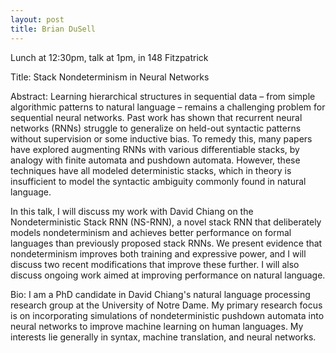 ```yaml
---
layout: post
title: Brian DuSell
---
```


Lunch at 12:30pm, talk at 1pm, in 148 Fitzpatrick

Title: Stack Nondeterminism in Neural Networks

Abstract: Learning hierarchical structures in sequential data – from simple algorithmic patterns to natural language – remains a challenging problem for sequential neural networks. Past work has shown that recurrent neural networks (RNNs) struggle to generalize on held-out syntactic patterns without supervision or some inductive bias. To remedy this, many papers have explored augmenting RNNs with various differentiable stacks, by analogy with finite automata and pushdown automata. However, these techniques have all modeled deterministic stacks, which in theory is insufficient to model the syntactic ambiguity commonly found in natural language. 

In this talk, I will discuss my work with David Chiang on the Nondeterministic Stack RNN (NS-RNN), a novel stack RNN that deliberately models nondeterminism and achieves better performance on formal languages than previously proposed stack RNNs. We present evidence that nondeterminism improves both training and expressive power, and I will discuss two recent modifications that improve these further. I will also discuss ongoing work aimed at improving performance on natural language.

Bio: I am a PhD candidate in David Chiang's natural language processing research group at the University of Notre Dame. My primary research focus is on incorporating simulations of nondeterministic pushdown automata into neural networks to improve machine learning on human languages. My interests lie generally in syntax, machine translation, and neural networks.


